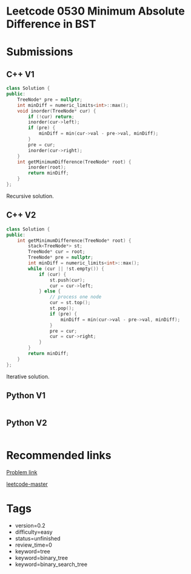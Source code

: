 # Leetcode 0530 Minimum Absolute Difference in BST

# Submissions

## C++ V1

```C++
class Solution {
public:
    TreeNode* pre = nullptr;
    int minDiff = numeric_limits<int>::max();
    void inorder(TreeNode* cur) {
        if (!cur) return;
        inorder(cur->left);
        if (pre) {
            minDiff = min(cur->val - pre->val, minDiff);
        }
        pre = cur;
        inorder(cur->right);
    }
    int getMinimumDifference(TreeNode* root) {
        inorder(root);
        return minDiff;
    }
};
```

Recursive solution.

## C++ V2

```C++
class Solution {
public:
    int getMinimumDifference(TreeNode* root) {
        stack<TreeNode*> st;
        TreeNode* cur = root;
        TreeNode* pre = nullptr;
        int minDiff = numeric_limits<int>::max();
        while (cur || !st.empty()) {
            if (cur) {
                st.push(cur);
                cur = cur->left;
            } else {
                // process one node
                cur = st.top();
                st.pop();
                if (pre) {
                    minDiff = min(cur->val - pre->val, minDiff);
                }
                pre = cur;
                cur = cur->right;
            }
        }
        return minDiff;
    }
};
```

Iterative solution.

## Python V1

```python
```



## Python V2

```python

```


# Recommended links

[Problem link](https://leetcode.com/problems/minimum-absolute-difference-in-bst/description/)

[leetcode-master](https://github.com/youngyangyang04/leetcode-master/blob/master/problems/0530.%E4%BA%8C%E5%8F%89%E6%90%9C%E7%B4%A2%E6%A0%91%E7%9A%84%E6%9C%80%E5%B0%8F%E7%BB%9D%E5%AF%B9%E5%B7%AE.md)


# Tags

- version=0.2
- difficulty=easy
- status=unfinished
- review_time=0
- keyword=tree
- keyword=binary_tree
- keyword=binary_search_tree
